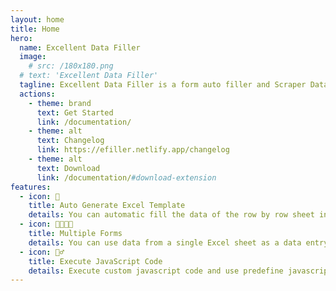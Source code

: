 ```yaml
---
layout: home
title: Home
hero:
  name: Excellent Data Filler
  image:
    # src: /180x180.png
  # text: 'Excellent Data Filler'
  tagline: Excellent Data Filler is a form auto filler and Scraper Data. With the help of which you can fill the form through excel template and it is all automatic.
  actions:
    - theme: brand
      text: Get Started
      link: /documentation/
    - theme: alt
      text: Changelog
      link: https://efiller.netlify.app/changelog
    - theme: alt
      text: Download
      link: /documentation/#download-extension
features:
  - icon: 🧬
    title: Auto Generate Excel Template
    details: You can automatic fill the data of the row by row sheet in the form with the data from excel sheet, which is one of the easiest way to do data entry.
  - icon: 👨‍👩‍👧‍👦
    title: Multiple Forms
    details: You can use data from a single Excel sheet as a data entry in multiple forms.
  - icon: 🏃‍♂️
    title: Execute JavaScript Code
    details: Execute custom javascript code and use predefine javascript functions.
---
```

